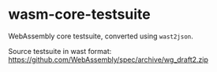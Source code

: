 # wasm-core-testsuite
WebAssembly core testsuite, converted using `wast2json`.

Source testsuite in wast format:
https://github.com/WebAssembly/spec/archive/wg_draft2.zip
